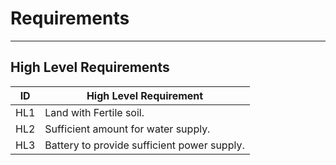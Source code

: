# Requirements
---

##  High Level Requirements

| ID | High Level Requirement |
|----|------------------------|
| HL1 | Land with Fertile soil. |
| HL2 | Sufficient amount for water supply. | 
| HL3 | Battery to provide sufficient power supply. |
